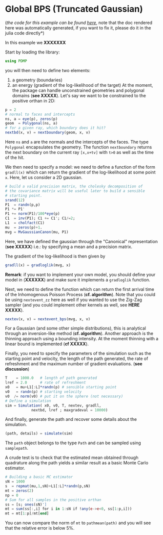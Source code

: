 # Global BPS (Truncated Gaussian)

(*the code for this example can be found [here](https://github.com/alan-turing-institute/PDMP.jl/blob/master/test/ex_gbps1.jl)*, note that the doc rendered here was automatically generated, if you want to fix it, please do it in the julia code directly*)

In this example we **XXXXXXX**

Start by loading the library:
```julia
using PDMP
```
you will then need to define two elements:
1. a geometry (boundaries)
2. an energy (gradient of the log-likelihood of the target)
At the moment, the package can handle unconstrained geometries and polygonal
domains (**see XXXXX**).
Let's say we want to be constrained to the positive orthan in 2D:
```julia
p = 2
# normal to faces and intercepts
ns, a = eye(p), zeros(p)
geom  = Polygonal(ns, a)
# for a given ray, which boundary does it hit?
nextbd(x, v) = nextboundary(geom, x, v)
```
Here `ns` and `a` are the normals and the intercepts of the faces. The type
`Polygonal` encapsulates the geometry.
The function `nextboundary` returns the next boundary on the current ray
`[x,x+tv]` with `t>0` as well as the time of the hit.

We then need to specify a model: we need to define a function of the form
`gradll(x)` which can return the gradient of the log-likelihood at some point `x`.
Here, let us consider a 2D gaussian.
```julia
# build a valid precision matrix, the cholesky decomposition of
# the covariance matrix will be useful later to build a sensible
# starting point.
srand(12)
P1  = randn(p,p)
P1 *= P1'
P1 += norm(P1)/100*eye(p)
C1  = inv(P1); C1 += C1'; C1/=2;
L1  = cholfact(C1)
mu  = zeros(p)+1.
mvg = MvGaussianCanon(mu, P1)
```
Here, we have defined the gaussian through the "Canonical" representation
(**see XXXXX**) i.e.: by specifying a mean and a precision matrix.

The gradient of the log-likelihood is then given by
```julia
gradll(x) = gradloglik(mvg, x)
```
**Remark**: if you want to implement your own model, you should define your
model in (**XXXXXX**) and make sure it implements a `gradloglik` function.

Next, we need to define the function which can return the first arrival time of
the Inhomogenous Poisson Process (**cf. algorithm**).
Note that you could be using `nextevent_zz` here as well if you wanted to use
the Zig-Zag sampler (and you could implement other kernels as well, see
**HERE XXXXX**).
```julia
nextev(x, v) = nextevent_bps(mvg, x, v)
```
For a Gaussian (and some other simple distributions), this is analytical through
an inversion-like method (**cf. algorithm**).
Another approach is the thinning approach using a bounding intensity.
At the moment thinning with a linear bound is implemented (**cf XXXXX**).

Finally, you need to specify the parameters of the simulation such as the
starting point and velocity, the length of the path generated, the rate of
refreshment and the maximum number of gradient evaluations. (**see discussion**)
```julia
T    = 1000.0   # length of path generated
lref = 2.0      # rate of refreshment
x0   = mu+L1[:L]*randn(p) # sensible starting point
v0   = randn(p) # starting velocity
v0  /= norm(v0) # put it on the sphere (not necessary)
# Define a simulation
sim = Simulation( x0, v0, T, nextev, gradll,
            nextbd, lref ; maxgradeval = 10000)
```
And finally, generate the path and recover some details about the simulation.
```julia
(path, details) = simulate(sim)
```
The `path` object belongs to the type `Path` and can be sampled using
`samplepath`.

A crude test is to check that the estimated mean obtained through quadrature
along the path yields a similar result as a basic Monte Carlo estimator.
```julia
# Building a basic MC estimator
sN = 1000
s  = repmat(mu,1,sN)+L1[:L]*randn(p,sN)
mt = zeros(2)
np = 0
# Sum for all samples in the positive orthan
ss = [s; ones(sN)']
mt = sum(ss[:,i] for i in 1:sN if !any(e->e<0, ss[1:p,i]))
mt = mt[1:p]/mt[end]
```
You can now compare the norm of `mt` to `pathmean(path)` and you will see that
the relative error is below 5%.
